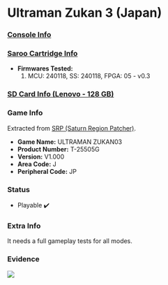 # Ultraman Zukan 3 (Japan)

### [Console Info](../../../../../Info/Consoles/VA13/README.md)

### [Saroo Cartridge Info](../../../../../Info/Cartridges/RetroGameParadiseStore/1.32F/README.md)

- <b>Firmwares Tested:</b>
  1. MCU: 240118, SS: 240118, FPGA: 05 - v0.3

### [SD Card Info (Lenovo - 128 GB)](../../../../../Info/SdCards/Lenovo/128GB/fat32/README.md)

### Game Info

Extracted from [SRP (Saturn Region Patcher)](https://segaxtreme.net/resources/saturn-region-patcher.81/download).

- <b>Game Name:</b> ULTRAMAN ZUKAN03
- <b>Product Number:</b> T-25505G
- <b>Version:</b> V1.000
- <b>Area Code:</b> J
- <b>Peripheral Code:</b> JP

### Status

- Playable :heavy_check_mark:

### Extra Info

It needs a full gameplay tests for all modes.

### Evidence

[![](https://img.youtube.com/vi/8dMrJ5UhoPI/0.jpg)](https://www.youtube.com/watch?v=8dMrJ5UhoPI)
